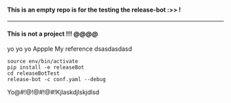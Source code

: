 #### This is an empty repo is for the testing the release-bot :>> !
-----
#### This is not a project !!! @@@@
yo yo yo Appple
My reference
dsasdasdasd
```shell
source env/bin/activate
pip install -e releaseBot
cd releaseBotTest
release-bot -c conf.yaml --debug
```

Yo@#!@!@#!@#!Kjlaskdjlskjdlsd
